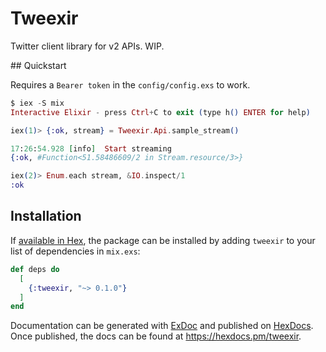 # Tweexir

Twitter client library for v2 APIs. WIP.

## Quickstart

Requires a `Bearer token` in the `config/config.exs` to work.

```elixir
$ iex -S mix
Interactive Elixir - press Ctrl+C to exit (type h() ENTER for help)
```
```elixir
iex(1)> {:ok, stream} = Tweexir.Api.sample_stream()

17:26:54.928 [info]  Start streaming
{:ok, #Function<51.58486609/2 in Stream.resource/3>}

iex(2)> Enum.each stream, &IO.inspect/1
:ok
```
## Installation

If [available in Hex](https://hex.pm/docs/publish), the package can be installed
by adding `tweexir` to your list of dependencies in `mix.exs`:

```elixir
def deps do
  [
    {:tweexir, "~> 0.1.0"}
  ]
end
```

Documentation can be generated with [ExDoc](https://github.com/elixir-lang/ex_doc)
and published on [HexDocs](https://hexdocs.pm). Once published, the docs can
be found at <https://hexdocs.pm/tweexir>.

